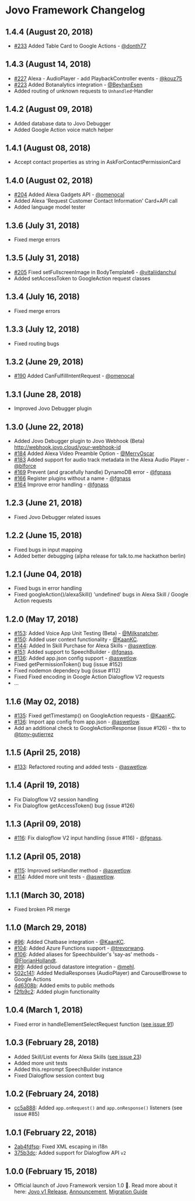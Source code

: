 # Jovo Framework Changelog

## 1.4.4 (August 20, 2018)
* [#233](https://github.com/jovotech/jovo-framework-nodejs/pull/233) Added Table Card to Google Actions  - [@donth77](https://github.com/donth77)


## 1.4.3 (August 14, 2018)
* [#227](https://github.com/jovotech/jovo-framework-nodejs/pull/227) Alexa - AudioPlayer - add PlaybackController events - [@kouz75](https://github.com/kouz75)
* [#223](https://github.com/jovotech/jovo-framework-nodejs/pull/223) Added Botanalytics integration - [@BeyhanEsen](https://github.com/BeyhanEsen)
* Added routing of unknown requests to `Unhandled`-Handler


## 1.4.2 (August 09, 2018)
* Added database data to Jovo Debugger
* Added Google Action voice match helper

## 1.4.1 (August 08, 2018)
* Accept contact properties as string in AskForContactPermissionCard

## 1.4.0 (August 02, 2018)
* [#204](https://github.com/jovotech/jovo-framework-nodejs/pull/204) Added Alexa Gadgets API - [@omenocal](https://github.com/omenocal)
* Added Alexa 'Request Customer Contact Information' Card+API call
* Added language model tester

## 1.3.6 (July 31, 2018)
* Fixed merge errors

## 1.3.5 (July 31, 2018)
* [#205](https://github.com/jovotech/jovo-framework-nodejs/pull/205) Fixed setFullscreenImage in BodyTemplate6 - [@vitaliidanchul](https://github.com/vitaliidanchul)
* Added setAccessToken to GoogleAction request classes

## 1.3.4 (July 16, 2018)
* Fixed merge errors

## 1.3.3 (July 12, 2018)
* Fixed routing bugs

## 1.3.2 (June 29, 2018)
* [#190](https://github.com/jovotech/jovo-framework-nodejs/pull/190) Added CanFulfillIntentRequest - [@omenocal](https://github.com/omenocal)


## 1.3.1 (June 28, 2018)
* Improved Jovo Debugger plugin

## 1.3.0 (June 22, 2018)
* Added Jovo Debugger plugin to Jovo Webhook (Beta) http://webhook.jovo.cloud/your-webhook-id
* [#184](https://github.com/jovotech/jovo-framework-nodejs/pull/184) Added Alexa Video Preamble Option - [@MerryOscar](https://github.com/MerryOscar)
* [#183](https://github.com/jovotech/jovo-framework-nodejs/pull/183) Added support for audio track metadata in the Alexa Audio Player - [@blforce](https://github.com/blforce)
* [#169](https://github.com/jovotech/jovo-framework-nodejs/pull/169) Prevent (and gracefully handle) DynamoDB error - [@fgnass](https://github.com/fgnass)
* [#166](https://github.com/jovotech/jovo-framework-nodejs/pull/166) Register plugins without a name - [@fgnass](https://github.com/fgnass)
* [#164](https://github.com/jovotech/jovo-framework-nodejs/pull/164) Improve error handling - [@fgnass](https://github.com/fgnass)

## 1.2.3 (June 21, 2018)
* Fixed Jovo Debugger related issues

## 1.2.2 (June 15, 2018)
* Fixed bugs in input mapping
* Added better debugging (alpha release for talk.to.me hackathon berlin)


## 1.2.1 (June 04, 2018)
* Fixed bugs in error handling
* Fixed googleAction()/alexaSkill() 'undefined' bugs in Alexa Skill / Google Action requests


## 1.2.0 (May 17, 2018)
* [#153](https://github.com/jovotech/jovo-framework-nodejs/pull/153): Added Voice App Unit Testing (Beta) - [@Milksnatcher](https://github.com/Milksnatcher).
* [#150](https://github.com/jovotech/jovo-framework-nodejs/pull/150): Added user context functionality - [@KaanKC](https://github.com/KaanKC).
* [#144](https://github.com/jovotech/jovo-framework-nodejs/pull/144): Added In Skill Purchase for Alexa Skills - [@aswetlow](https://github.com/aswetlow).
* [#151](https://github.com/jovotech/jovo-framework-nodejs/pull/151): Added <phoneme> support to SpeechBuilder - [@fgnass](https://github.com/fgnass).
* [#136](https://github.com/jovotech/jovo-framework-nodejs/pull/136): Added app.json config support - [@aswetlow](https://github.com/aswetlow).
* Fixed getPermissionToken() bug (issue #152)
* Fixed nodemon dependecy bug (issue #112)
* Fixed Fixed encoding in Google Action Dialogflow V2 requests
* ...

## 1.1.6 (May 02, 2018)
* [#135](https://github.com/jovotech/jovo-framework-nodejs/pull/135): Fixed getTimestamp() on GoogleAction requests - [@KaanKC](https://github.com/KaanKC).
* [#136](https://github.com/jovotech/jovo-framework-nodejs/pull/136): Import app config from app.json - [@aswetlow](https://github.com/aswetlow).
* Add an additional check to GoogleActionResponse (issue #126) - thx to [@tony-gutierrez](https://github.com/tony-gutierrez)


## 1.1.5 (April 25, 2018)
* [#133](https://github.com/jovotech/jovo-framework-nodejs/pull/133): Refactored routing and added tests  - [@aswetlow](https://github.com/aswetlow).


## 1.1.4 (April 19, 2018)
* Fix Dialogflow V2 session handling
* Fix Dialogflow getAccessToken() bug (issue #126)


## 1.1.3 (April 09, 2018)
* [#116](https://github.com/jovotech/jovo-framework-nodejs/pull/117): Fix dialogflow V2 input handling (issue #116) - [@fgnass](https://github.com/fgnass).


## 1.1.2 (April 05, 2018)
* [#115](https://github.com/jovotech/jovo-framework-nodejs/pull/115): Improved setHandler method - [@aswetlow](https://github.com/aswetlow).
* [#114](https://github.com/jovotech/jovo-framework-nodejs/pull/114): Added more unit tests - [@aswetlow](https://github.com/aswetlow).


## 1.1.1 (March 30, 2018)
* Fixed broken PR merge

## 1.1.0 (March 29, 2018)
* [#96](https://github.com/jovotech/jovo-framework-nodejs/pull/96): Added Chatbase integration - [@KaanKC](https://github.com/KaanKC).
* [#104](https://github.com/jovotech/jovo-framework-nodejs/pull/104): Added Azure Functions support - [@trevorwang](https://github.com/trevorwang).
* [#106](https://github.com/jovotech/jovo-framework-nodejs/pull/106): Added aliases for Speechbuilder's 'say-as' methods - [@FlorianHollandt](https://github.com/FlorianHollandt).
* [#99](https://github.com/jovotech/jovo-framework-nodejs/pull/99): Added gcloud datastore integration - [@mehl](https://github.com/mehl).
* [502c141](https://github.com/jovotech/jovo-framework-nodejs/commit/502c14112484737bee75c5ee815ce1b9423ebb84): Added MediaResponses (AudioPlayer) and CarouselBrowse to Google Actions
* [4d6308b](https://github.com/jovotech/jovo-framework-nodejs/commit/4d6308b89c314e2f34e4cb0f9face494ba264b8a):  Added emits to public methods
* [f2fb9c2](https://github.com/jovotech/jovo-framework-nodejs/commit/f2fb9c2f88ce9da52eb86c7f9fa5f22a3b2cc525):  Added plugin functionality


## 1.0.4 (March 1, 2018)
* Fixed error in handleElementSelectRequest function ([see issue 91](https://github.com/jovotech/jovo-framework-nodejs/issues/91))

## 1.0.3 (February 28, 2018)
* Added Skill/List events for Alexa Skills ([see issue 23](https://github.com/jovotech/jovo-framework-nodejs/issues/23))
* Added more unit tests
* Added this.reprompt SpeechBuilder instance
* Fixed Dialogflow session context bug

## 1.0.2 (February 24, 2018)

* [cc5a888](https://github.com/jovotech/jovo-framework-nodejs/commit/cc5a888977c870e6d44636ae48cbd95efb9e9251): Added `app.onRequest()` and `app.onResponse()` listeners (see issue #85)

## 1.0.1 (February 22, 2018)

* [2ab4fdfsp](https://github.com/jovotech/jovo-framework-nodejs/commit/2ab4fdf1009794c2b5260f833e7dba2e30d603c6): Fixed XML escaping in i18n
* [375b3dc](https://github.com/jovotech/jovo-framework-nodejs/commit/375b3dc9aa0cf2eded7d525d874150989e1c9c42): Added support for Dialogflow API `v2`

## 1.0.0 (February 15, 2018)

* Official launch of Jovo Framework version 1.0 🎉. Read more about it here: [Jovo v1 Release](https://github.com/jovotech/jovo-framework-nodejs/releases/tag/v1.0), [Announcement](https://medium.com/@einkoenig/our-biggest-update-ever-today-were-releasing-jovo-framework-v1-0-7783f39f1728), [Migration Guide](https://www.jovo.tech/blog/v1-migration-guide/)
